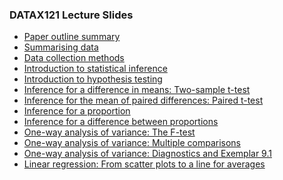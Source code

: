 ### DATAX121 Lecture Slides

- [Paper outline summary](https://dke-chan.github.io/DATAX121/T00-Introduction.html)
- [Summarising data](https://dke-chan.github.io/DATAX121/T01-Exploring-Data.html)
- [Data collection methods](https://dke-chan.github.io/DATAX121/T02-Data-Collection.html)
- [Introduction to statistical inference](https://dke-chan.github.io/DATAX121/T03-Introduction-to-Statisitical-Inference.html)
- [Introduction to hypothesis testing](https://dke-chan.github.io/DATAX121/T04A-Introduction-to-Hypothesis-Testing.html)
- [Inference for a difference in means: Two-sample t-test](https://dke-chan.github.io/DATAX121/T04B-Two-Sample-t-Test.html)
- [Inference for the mean of paired differences: Paired t-test](https://dke-chan.github.io/DATAX121/T04C-Paired-t-Test.html)
- [Inference for a proportion](https://dke-chan.github.io/DATAX121/T05A-Proportions-and-z-Test.html)
- [Inference for a difference between proportions](https://dke-chan.github.io/DATAX121/T05B-Difference-in-Proportions.html)
- [One-way analysis of variance: The F-test](https://dke-chan.github.io/DATAX121/T06A-The-F-Test.html)
- [One-way analysis of variance: Multiple comparisons](https://dke-chan.github.io/DATAX121/T06B-Multiple-Comparisons.html)
- [One-way analysis of variance: Diagnostics and Exemplar 9.1](https://dke-chan.github.io/DATAX121/T06C-Diagnostics-and-Exemplar.html)
- [Linear regression: From scatter plots to a line for averages](https://dke-chan.github.io/DATAX121/T07A-Scatter-plots-to-lines-for-averages.html)


<!--
**dke-chan/dke-chan** is a ✨ _special_ ✨ repository because its `README.md` (this file) appears on your GitHub profile.

Here are some ideas to get you started:

- 🔭 I’m currently working on ...
- 🌱 I’m currently learning ...
- 👯 I’m looking to collaborate on ...
- 🤔 I’m looking for help with ...
- 💬 Ask me about ...
- 📫 How to reach me: ...
- 😄 Pronouns: ...
- ⚡ Fun fact: ...
-->
